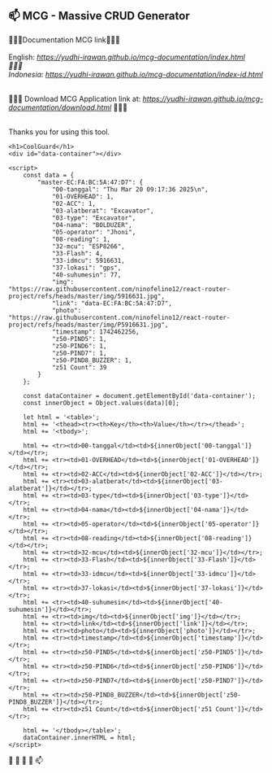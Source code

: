 <h2>📫 MCG - Massive CRUD Generator</h2>


 
 💞️💞️💞️<span class="font-weight-bold">Documentation MCG link</span>💞️💞️💞️
<br>
<br><span class="font-weight-bold">English: </span>
<i>	
<a href="https://yudhi-irawan.github.io/mcg-documentation/index.html">https://yudhi-irawan.github.io/mcg-documentation/index.html</a>
<br>🌱🌱🌱<br>
<span class="font-weight-bold">Indonesia: </span>
<a href="https://yudhi-irawan.github.io/mcg-documentation/index-id.html">https://yudhi-irawan.github.io/mcg-documentation/index-id.html</a>
</i>
<br><br>

💞️💞️💞️ <span class="font-weight-bold">Download</span> MCG Application link at:
<i>	
<a href="https://yudhi-irawan.github.io/mcg-documentation/download.html">https://yudhi-irawan.github.io/mcg-documentation/download.html</a>
</i>💞️💞️💞️
<br><br>
 
 
 Thanks you for using this tool. 


    <h1>CoolGuard</h1>
    <div id="data-container"></div>

    <script>
        const data = {
            "master-EC:FA:BC:5A:47:D7": {
                "00-tanggal": "Thu Mar 20 09:17:36 2025\n",
                "01-OVERHEAD": 1,
                "02-ACC": 1,
                "03-alatberat": "Excavator",
                "03-type": "Excavator",
                "04-nama": "BOLDUZER",
                "05-operator": "Jhoni",
                "08-reading": 1,
                "32-mcu": "ESP8266",
                "33-Flash": 4,
                "33-idmcu": 5916631,
                "37-lokasi": "gps",
                "40-suhumesin": 77,
                "img": "https://raw.githubusercontent.com/ninofelino12/react-router-project/refs/heads/master/img/5916631.jpg",
                "link": "data-EC:FA:BC:5A:47:D7",
                "photo": "https://raw.githubusercontent.com/ninofelino12/react-router-project/refs/heads/master/img/P5916631.jpg",
                "timestamp": 1742462256,
                "z50-PIND5": 1,
                "z50-PIND6": 1,
                "z50-PIND7": 1,
                "z50-PIND8_BUZZER": 1,
                "z51 Count": 39
            }
        };

        const dataContainer = document.getElementById('data-container');
        const innerObject = Object.values(data)[0];

        let html = '<table>';
        html += '<thead><tr><th>Key</th><th>Value</th></tr></thead>';
        html += '<tbody>';

        html += <tr><td>00-tanggal</td><td>${innerObject['00-tanggal']}</td></tr>;
        html += <tr><td>01-OVERHEAD</td><td>${innerObject['01-OVERHEAD']}</td></tr>;
        html += <tr><td>02-ACC</td><td>${innerObject['02-ACC']}</td></tr>;
        html += <tr><td>03-alatberat</td><td>${innerObject['03-alatberat']}</td></tr>;
        html += <tr><td>03-type</td><td>${innerObject['03-type']}</td></tr>;
        html += <tr><td>04-nama</td><td>${innerObject['04-nama']}</td></tr>;
        html += <tr><td>05-operator</td><td>${innerObject['05-operator']}</td></tr>;
        html += <tr><td>08-reading</td><td>${innerObject['08-reading']}</td></tr>;
        html += <tr><td>32-mcu</td><td>${innerObject['32-mcu']}</td></tr>;
        html += <tr><td>33-Flash</td><td>${innerObject['33-Flash']}</td></tr>;
        html += <tr><td>33-idmcu</td><td>${innerObject['33-idmcu']}</td></tr>;
        html += <tr><td>37-lokasi</td><td>${innerObject['37-lokasi']}</td></tr>;
        html += <tr><td>40-suhumesin</td><td>${innerObject['40-suhumesin']}</td></tr>;
        html += <tr><td>img</td><td>${innerObject['img']}</td></tr>;
        html += <tr><td>link</td><td>${innerObject['link']}</td></tr>;
        html += <tr><td>photo</td><td>${innerObject['photo']}</td></tr>;
        html += <tr><td>timestamp</td><td>${innerObject['timestamp']}</td></tr>;
        html += <tr><td>z50-PIND5</td><td>${innerObject['z50-PIND5']}</td></tr>;
        html += <tr><td>z50-PIND6</td><td>${innerObject['z50-PIND6']}</td></tr>;
        html += <tr><td>z50-PIND7</td><td>${innerObject['z50-PIND7']}</td></tr>;
        html += <tr><td>z50-PIND8_BUZZER</td><td>${innerObject['z50-PIND8_BUZZER']}</td></tr>;
        html += <tr><td>z51 Count</td><td>${innerObject['z51 Count']}</td></tr>;

        html += '</tbody></table>';
        dataContainer.innerHTML = html;
    </script> 

 👋 👀 🌱 💞️ 📫 
